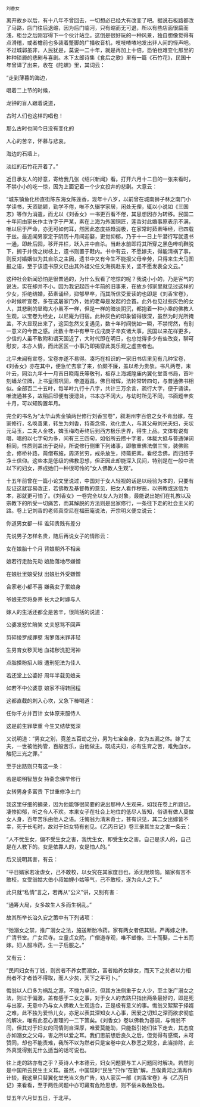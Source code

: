     刘香女 

   离开故乡以后，有十八年不曾回去，一切想必已经大有改变了吧。据说石板路都改了马路，店门往后退缩，因为后门临河，只有缩而无可退，所以有些店面很扁而浅，柜台之后刚容得下一个伙计站立。这倒是很好玩的一种风景，独自想像觉得有点滑稽，或者檐前也多装着蹩脚的广播收音机，吱吱喳喳地发出非人间的怪声吧。不过城郭虽非，人民犹是，莫说一二十年，就是再加上十倍，恐怕也难变化那里的种种琐屑的悲剧与喜剧。木下太郎诗集《食后之歌》里有一篇《石竹花》，民国十年曾译了出来，收在《陀螺》里，其词云：

   “走到薄暮的海边，

   唱着二上节的时候，

   龙钟的盲人跟着说道，

   古时人们也这样的唱也！

   那么古时也同今日没有变化的

   人心的苦辛，怀慕与悲哀。

   海边的石墙上，

   淡红的石竹花开着了。”

   近日承友人的好意，寄给我几张《绍兴新闻》看。打开六月十二日的一张来看时，不禁小小的吃一惊，因为上面记着一个少女投井的悲剧。大意云：

   “城东镇鱼化桥直街陈东海女陈莲香，现年十八岁，以前曾在城南狮子林之南门小学读书，天资聪颖，勤学不倦，唯不久辍学家居，闲处无俚，辄以小说如《三国志》等作为消遣，而尤以《刘香女》一书更百看不倦，其思想因亦为转移。民国二十年间由家长作主许字于严某，素在上海为外国铜匠，莲香对此婚事原表示不满，唯以屈于严命，亦无可如何耳，然因此态度益趋消极，在家常时茹素唪经，已四载于兹。最近闻男家定于阴历十月间迎娶，更觉抑郁，乃于十一日上午潜行写就遗书一通，即赴后园，移开井栏，跃入井中自杀。当赴水前即将其所穿之黑色哔叽鞋脱下，搁于井傍之树枝上，遗书则置于鞋内。书中有云，不愿嫁夫，得能清祸了事，则反对婚姻似为其自杀之主因，遗书中又有今生不能报父母辛劳，只得来生犬马图报之语，至于该遗书原文已由其外祖父任文海携赴东关，坚不愿发表全文云。”

   这种社会新闻恐怕是很普通的，为什么我看了吃惊的呢？我说小小的，乃是客气的说法，实在却并不小。因为我记起四十年前的旧事来，在故乡邻家里就见过这样的少女，拒绝结婚，茹素诵经，抑郁早卒，而其所信受爱读的也即是《刘香宝卷》，小时候听宣卷，多在这屠家门外，她的老母是发起的会首。此外也见过些灰色的女人，其悲剧的显晦大小虽不一样，但是一样的暗淡阴沉，都抱着一种小乘的佛教人生观，以宝卷为经史，以尼庵为归宿。此种灰色的印象留得很深，虽然为时光所掩盖，不大显现出来了，这回忽然又复遇见，数十年时间恍如一瞬，不禁愕然，有别一意义的今昔之感。此数十年中有甲午戊戌庚子辛亥诸大事，民国以来花样更多，少信的人虽不敢附和谓天国近了，大时代即在明日，也总觉得多少有些改变，聊可慰安，本亦人情，而此区区一小事乃即揭穿此类乐观之虚空者也。

   北平未闻有宣卷，宝卷亦遂不易得。凑巧在相识的一家旧书店里见有几种宝卷，《刘香女》亦在其中，便急忙去拿了来，价颇不廉，盖以希为贵欤。书凡两卷，末叶云，同治九年十一月吉日晓庵氏等敬刊，板存上海城隍庙内翼化堂善书局，首叶刻蟠龙位牌，上书皇图巩固，帝道遐昌，佛日增辉，法轮常转四句，与普通佛书相似。全部百二十五叶，每半叶九行十八字，共计三万余言，疏行大字，便于诵读，唯流通甚多，故稍后印便有漫漶处，书本亦不阔大，与幼时所见不同，书面题辛亥十月，可以知购置年月。

   完全的书名为“太华山紫金镇两世修行刘香宝卷”，叙湘州李百倍之女不肯出嫁，在家修行，名唤善果，转生为刘香，持斋念佛，劝化世人，与其父母刘光夫妇，夫状元马玉，二夫人金枝，婢玉梅均寿终后到西方极乐世界，得生上品。文体有说有唱，唱的以七字句为多，间有三三四句，如俗所云攒十字者，体裁大抵与普通弹词相同，性质则盖出于说经，所说修行侧重下列诸事，即敬重佛法僧三宝，装佛贴金，修桥补路，斋僧布施，周济贫穷，戒杀放生，持斋把素，看经念佛，而归结于净土信仰。这些本是低级的佛教思想，但正因此却能深入民间，特别是在一般中流以下的妇女，养成她们一种很可怜的“女人佛教人生观”。

   十五年前曾在一篇小论文里说过，中国对于女人轻视的话是以经验为本的，只要有反证这就容易改正，若佛教及基督教的意见，把女人看作秽恶，以宗教或迷信为本，那就更可怕了。《刘香女》一卷完全以女人为对象，最能说出她们在礼教以及宗教下的所受一切痛苦，而其解脱的方法则是出家修行，一条往下走的社会主义的路。卷上记刘香的老师真空尼在福田庵说法，开宗明义便立说云：

   你道男女都一样 谁知贵贱有差分

   先说男子怎样名贵，随后再说女子的情形云：

   女在娘胎十个月 背娘朝外不相亲

   娘若行走胎先动 娘胎落地尽嫌憎

   在娘肚里娘受狱 出娘肚外受嫌憎

   合家老小都不喜 嫌我女子累娘身

   爷娘无奈将身养 长大之时嫁与人

   嫁人的生活还都全是苦辛，很简括的说道：

   公婆发怒忙陪笑 丈夫怒骂不回声

   剪碎绫罗成罪孽 淘箩落米罪非轻

   生男育女秽天地 血裙秽洗犯河神

   点脂搽粉招人眼 遭刑犯法为佳人

   若还堂上公婆好 周年半载见娘亲

   如若不中公婆意 娘家不得转回程

   这都直截的刺入心坎，又急下棒喝道：

   任你千方并百计 女体原来服侍人

   这是前生罪孽重 今生又结孽冤深

   又说明道：“男女之别，竟差五百劫之分，男为七宝金身，女为五漏之体。嫁了丈夫，一世被他拘管，百般苦乐，由他做主。既成夫妇，必有生育之苦，难免血水，触犯三光之罪。”

   至于出路则只有这一条：

   若是聪明智慧女 持斋念佛早修行

   女转男身多富贵 下世重修净土门

   我这里仔细的摘录，因为他能够很简要的说出那种人生观来，如我在卷上所题记，凄惨抑郁，听之令人不欢。本来女子在社会上地位的低尽人皆知，俗语有做人莫做女人身，百年苦乐由他人之语。汪悔翁为清末奇士，甚有识见，其二女出嫁皆不幸，死于长毛时，故对于妇女特有创见。《乙丙日记》卷三录其生女之害一条云：

   “人不忧生女，偏不受生女之害，我忧生女，即受生女之害。自己是求人的，自己是在人教下的。女是依靠人的，女是怕人的。”

   后又说明其害，有云：

   “平日婿家若凌虐女，己不敢校，以女究在其家度日也，添无限烦恼。婿家有言不敢校，女受翁姑大伯小叔妯娌小姑等气，己不敢校，遂为众人之下。”

   此只就“私情”言之，若再从“公义”讲，又别有害：

   “通筹大局，女多故生人多而生祸乱。”

   故其所举长治久安之策中有下列诸项：

   “弛溺女之禁，推广溺女之法，施送断胎冷药。家有两女者倍其赋。严再嫁之律。广清节堂。广女尼寺。立童贞女院。广僧道寺观，唯不塑像。三十而娶，二十五而嫁。妇人服冷药，生一子后服之。”

   又有云：

   “民间妇女有丁钱，则贫者不养女而溺女，富者始养女嫁女，而天下之贫者以力相尚者不才者皆不得取，而人少矣，天下之平可卜。”

   悔翁以人口多为祸乱之源，不愧为卓识，但其方法侧重于女人少，至主张广溺女之法，则过于偏激，盖有感于二女之事，对于女人的去路只指出两条最好的，即是死与出家，无意中乃与女人佛教人生观适合，正是极有意义的事。悔翁又絮絮于择婿之难，此不独为爱怜儿女，亦足以表其深知女人心事，因爱之切知之深而欲求彻底的解决，唯有此忍心害理的一二下策矣。《刘香女》卷以佛教为基调，与悔翁不同，但其对于妇女的同情则自深厚，唯爱莫能助，只能指引她们往下走去，其态度亦如溺女之父母，害之所以爱之耳。我们思前想后良久之后，但觉得有感慨，未可赞同，却也不能责难，我所不以为然者只是宝卷中女人秽恶之观念，此当排除，此外真觉得别无什么适当的话可说也。

   往上走的路亦有之乎？英诗人卡本德云，妇女问题要与工人问题同时解决。若然则是中国所云民生主义耳。虽然，中国现时“民生”只作“在勤”解，且俟黄河之清再作计较，我这里只替翼化堂充当义务广告，劝人家买一部《刘香宝卷》与《乙丙日记》来看看，至于两性问题中亦可藏有危险思想，则不佞未敢触及也。

   廿五年六月廿五日，于北平。

